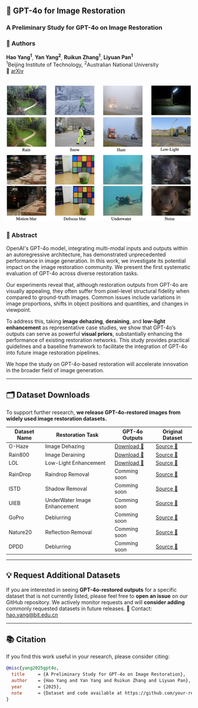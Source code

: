 ## 🧠 GPT-4o for Image Restoration

### A Preliminary Study for GPT-4o on Image Restoration

### 👥 Authors  
**Hao Yang<sup>1</sup>**, **Yan Yang<sup>2</sup>**, **Ruikun Zhang<sup>1</sup>**, **Liyuan Pan<sup>1</sup>**  
<sup>1</sup>Beijing Institute of Technology, <sup>2</sup>Australian National University   
📄 [arXiv](xxx)

![cover](doc/example.png)
---

### 📜 Abstract

OpenAI's GPT-4o model, integrating multi-modal inputs and outputs within an autoregressive architecture, has demonstrated unprecedented performance in image generation. In this work, we investigate its potential impact on the image restoration community. We present the first systematic evaluation of GPT-4o across diverse restoration tasks.

Our experiments reveal that, although restoration outputs from GPT-4o are visually appealing, they often suffer from pixel-level structural fidelity when compared to ground-truth images. Common issues include variations in image proportions, shifts in object positions and quantities, and changes in viewpoint.

To address this, taking **image dehazing**, **deraining**, and **low-light enhancement** as representative case studies, we show that GPT-4o’s outputs can serve as powerful **visual priors**, substantially enhancing the performance of existing restoration networks. This study provides practical guidelines and a baseline framework to facilitate the integration of GPT-4o into future image restoration pipelines.

We hope the study on GPT-4o-based restoration will accelerate innovation in the broader field of image generation. 

---

## 🗂️ Dataset Downloads

To support further research, **we release GPT-4o-restored images from widely used image restoration datasets.**

| Dataset Name         | Restoration Task        | GPT-4o Outputs      | Original Dataset |
|----------------------|-------------------------|---------------------|------------------|
| O-Haze | Image Dehazing        | [Download 🔗](https://www.dropbox.com/scl/fi/emm6ng5tz8dfu9owwijci/O-Haze.zip?rlkey=lq8cpoecocs95mqxj4ykpc6zr&st=7rm5ry87&dl=0)     | [Source 🔗](???) |
| Rain800            | Image Deraining         | [Download 🔗](https://www.dropbox.com/scl/fi/hnqkzyqek5mx460olyo2v/Rain800.zip?rlkey=a8zsdl4lh512xbvy7nyd6vkp4&st=9sq8fb1t&dl=0)     | [Source 🔗](???) |
| LOL       | Low-Light Enhancement   | [Download 🔗](https://www.dropbox.com/scl/fi/tofjd6ewgm838ydxs75k5/LOL.zip?rlkey=ns02w0o3238unpi1sguxtavp6&st=clcz2bco&dl=0)     | [Source 🔗](???) |
| RainDrop               | Raindrop Removal          | Comming soon    | [Source 🔗](XXX) |
| ISTD               | Shadow Removal          | Comming soon    | [Source 🔗](XXX) |
| UIEB               | UnderWater Image Enhancement          | Comming soon    | [Source 🔗](XXX) |
| GoPro              | Deblurring          | Comming soon    | [Source 🔗](XXX) |
| Nature20              | Reflection Removal          | Comming soon    | [Source 🔗](XXX) |
| DPDD              | Deblurring          | Comming soon    | [Source 🔗](XXX) |


---

## 💡 Request Additional Datasets

If you are interested in seeing **GPT-4o-restored outputs** for a specific dataset that is not currently listed, please feel free to **open an issue** on our GitHub repository. We actively monitor requests and will **consider adding** commonly requested datasets in future releases. 📧 Contact: hao.yang@bit.edu.cn 

---

## 📚 Citation

If you find this work useful in your research, please consider citing:
```bibtex
@misc{yang2025gpt4o,
  title     = {A Preliminary Study for GPT-4o on Image Restoration},
  author    = {Hao Yang and Yan Yang and Ruikun Zhang and Liyuan Pan},
  year      = {2025},
  note      = {Dataset and code available at https://github.com/your-repo-link}
}
```
